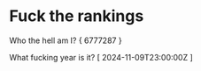 # Fuck the rankings

Who the hell am I?
{ 6777287 }

What fucking year is it?
[ 2024-11-09T23:00:00Z ]
